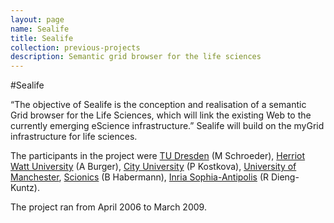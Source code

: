 ```yaml
---
layout: page
name: Sealife
title: Sealife
collection: previous-projects
description: Semantic grid browser for the life sciences
---
```


#Sealife

“The objective of Sealife is the conception and realisation of a semantic Grid browser for the Life Sciences,
which will link the existing Web to the currently emerging eScience infrastructure.”
Sealife will build on the myGrid infrastructure for life sciences.

The participants in the project were [TU Dresden](http://www.tu-dresden.de/) (M Schroeder), [Herriot Watt University](http://www.hw.ac.uk/) (A Burger), [City University](http://www.city.ac.uk/) (P Kostkova),
[University of Manchester](http://www.manchester.ac.uk/), [Scionics](http://www.scionics.de/) (B Habermann), [Inria Sophia-Antipolis](http://www-sop.inria.fr/index_en.shtml) (R Dieng-Kuntz).

The project ran from April 2006 to March 2009.